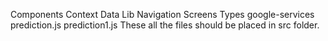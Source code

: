 Components
Context
Data
Lib
Navigation
Screens
Types
google-services
prediction.js
prediction1.js
These all the files should be placed in src folder. 

